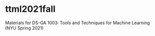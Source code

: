 # ttml2021fall
Materials for DS-GA 1003: Tools and Techniques for Machine Learning (NYU Spring 2021)
